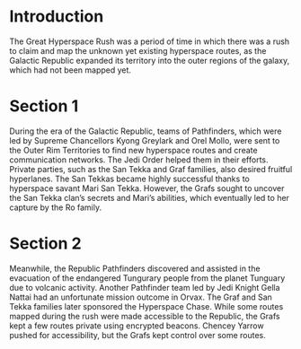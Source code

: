 # Introduction

The Great Hyperspace Rush was a period of time in which there was a rush to claim and map the unknown yet existing hyperspace routes, as the Galactic Republic expanded its territory into the outer regions of the galaxy, which had not been mapped yet.

# Section 1

During the era of the Galactic Republic, teams of Pathfinders, which were led by Supreme Chancellors Kyong Greylark and Orel Mollo, were sent to the Outer Rim Territories to find new hyperspace routes and create communication networks.
The Jedi Order helped them in their efforts.
Private parties, such as the San Tekka and Graf families, also desired fruitful hyperlanes.
The San Tekkas became highly successful thanks to hyperspace savant Mari San Tekka.
However, the Grafs sought to uncover the San Tekka clan’s secrets and Mari’s abilities, which eventually led to her capture by the Ro family.

# Section 2

Meanwhile, the Republic Pathfinders discovered and assisted in the evacuation of the endangered Tungurary people from the planet Tunguary due to volcanic activity.
Another Pathfinder team led by Jedi Knight Gella Nattai had an unfortunate mission outcome in Orvax.
The Graf and San Tekka families later sponsored the Hyperspace Chase.
While some routes mapped during the rush were made accessible to the Republic, the Grafs kept a few routes private using encrypted beacons.
Chencey Yarrow pushed for accessibility, but the Grafs kept control over some routes.
